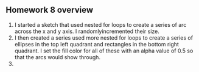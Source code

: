 ## Homework 8 overview
1. I started a sketch that used nested for loops to create a series of arc across the x and y axis. I randomlyincremented their size.
2. I then created a series used more nested for loops to create a series of ellipses in the top left quadrant and rectangles in the bottom right quadrant. I set the fill color for all of these with an alpha value of 0.5 so that the arcs would show through.
3. 
